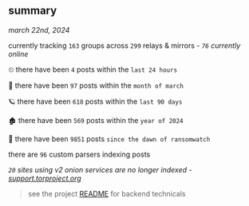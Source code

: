 
## summary
_march 22nd, 2024_

currently tracking `163` groups across `299` relays & mirrors - _`76` currently online_

⏲ there have been `4` posts within the `last 24 hours`

🦈 there have been `97` posts within the `month of march`

🪐 there have been `618` posts within the `last 90 days`

🏚 there have been `569` posts within the `year of 2024`

🦕 there have been `9851` posts `since the dawn of ransomwatch`

there are `96` custom parsers indexing posts

_`20` sites using v2 onion services are no longer indexed - [support.torproject.org](https://support.torproject.org/onionservices/v2-deprecation/)_

> see the project [README](https://github.com/joshhighet/ransomwatch#ransomwatch--) for backend technicals
